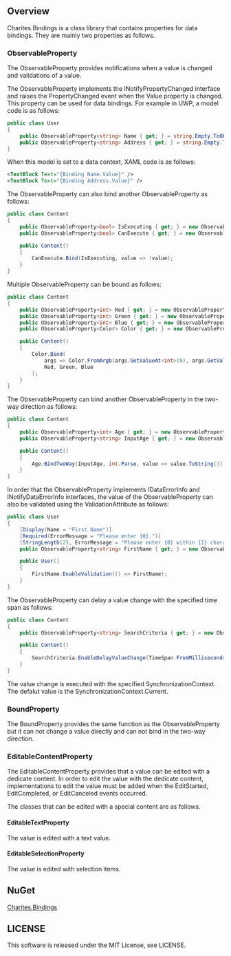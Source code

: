 ## Overview

Charites.Bindings is a class library that contains properties for data bindings. They are mainly two properties as follows.

### ObservableProperty

The ObservableProperty provides notifications when a value is changed and validations of a value.

The ObservableProperty implements the INotifyPropertyChanged interface and raises the PropertyChanged event when the Value property is changed. This property can be used for data bindings. For example in UWP, a model code is as follows:

``` csharp
public class User
{
    public ObservableProperty<string> Name { get; } = string.Empty.ToObservableProperty();
    public ObservableProperty<string> Address { get; } = string.Empty.ToObservableProperty();
}
```

When this model is set to a data context, XAML code is as follows:

``` xml
<TextBlock Text="{Binding Name.Value}" />
<TextBlock Text="{Binding Address.Value}" />
```

The ObservableProperty can also bind another ObservableProperty as follows:

``` csharp
public class Content
{
    public ObservableProperty<bool> IsExecuting { get; } = new ObservableProperty<bool>();
    public ObservableProperty<bool> CanExecute { get; } = new ObservableProperty<bool>();

    public Content()
    {
        CanExecute.Bind(IsExecuting, value => !value);
    }
}
```

Multiple ObservableProperty can be bound as follows:

``` csharp
public class Content
{
    public ObservableProperty<int> Red { get; } = new ObservableProperty<int>();
    public ObservableProperty<int> Green { get; } = new ObservableProperty<int>();
    public ObservableProperty<int> Blue { get; } = new ObservableProperty<int>();
    public ObservableProperty<Color> Color { get; } = new ObservableProperty<Color>();

    public Content()
    {
        Color.Bind(
            args => Color.FromArgb(args.GetValueAt<int>(0), args.GetValueAt<int>(1), args.GetValueAt<int>(2)),
            Red, Green, Blue
        );
    }
}
```

The ObservableProperty can bind another ObservableProperty in the two-way direction as follows:

``` csharp
public class Content
{
    public ObservableProperty<int> Age { get; } = new ObservableProperty<int>();
    public ObservableProperty<string> InputAge { get; } = new ObservableProperty<string>();

    public Content()
    {
        Age.BindTwoWay(InputAge, int.Parse, value => value.ToString())
    }
}
```

In order that the ObservableProperty implements IDataErrorInfo and INotifyDataErrorInfo interfaces, the value of the ObservableProperty can also be validated using the ValidationAttribute as follows:

``` csharp
public class User
{
    [Display(Name = "First Name")]
    [Required(ErrorMessage = "Please enter {0}.")]
    [StringLength(25, ErrorMessage = "Please enter {0} within {1} characters.")]
    public ObservableProperty<string> FirstName { get; } = new ObservableProperty<string>();

    public User()
    {
        FirstName.EnableValidation(() => FirstName);
    }
}
```

The ObservableProperty can delay a value change with the specified time span as follows:

``` csharp
public class Content
{
    public ObservableProperty<string> SearchCriteria { get; } = new ObservableProperty<string>();

    public Content()
    {
        SearchCriteria.EnableDelayValueChange(TimeSpan.FromMilliseconds(500));
    }
}
```

The value change is executed with the specified SynchronizationContext. The defalut value is the SynchronizationContext.Current.

### BoundProperty

The BoundProperty provides the same function as the ObservableProperty but it can not change a value directly and can not bind in the two-way direction.

### EditableContentProperty

The EditableContentProperty provides that a value can be edited with a dedicate content. In order to edit the value with the dedicate content, implementations to edit the value must be added when the EditStarted, EditCompleted, or EditCanceled events occurred.

The classes that can be edited with a special content are as follows.

#### EditableTextProperty

The value is edited with a text value.

#### EditableSelectionProperty

The value is edited with selection items.

## NuGet

[Charites.Bindings](https://www.nuget.org/packages/Charites.Bindings/)

## LICENSE

This software is released under the MIT License, see LICENSE.
